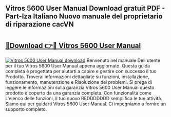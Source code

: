 ## Vitros 5600 User Manual Download gratuit PDF - Part-lza Italiano Nuovo manuale del proprietario di riparazione cacVN

# <h2><a href="http://dfgnx6.blite.top/?on=Vitros+5600+User+Manual">🔗Download 👉🔴 Vitros 5600 User Manual</a></h2>

[![Vitros 5600 User Manual download](https://i.imgur.com/lujVjoI.png)](http://dfgnx6.blite.top/?on=Vitros+5600+User+Manual)
Benvenuto nel manuale Dell'utente per il tuo Vitros 5600 User Manual appena aggiornato. Questa guida completa è progettata per aiutarti a capire e gestire con successo il tuo Prodotto. Troverai informazioni dettagliate su funzioni, installazione, funzionamento, manutenzione e Risoluzione dei problemi. Si prega di leggere le informazioni sulla garanzia Vitros 5600 User Manual questo prodotto è coperto da una garanzia completa. Con funzionalità come L'elenco delle funzioni, il tuo nuovo REDDDDDDD semplifica le tue attività. Siamo qui per guidarti Vitros 5600 User Manual. Ci impegniamo a fornire un supporto completo.
